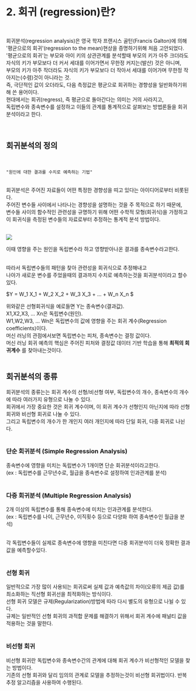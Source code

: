 # 2. 회귀 (regression)란?

<br>

회귀분석(regression analysis)은 영국 학자 프랜시스 골턴(Francis Galton)에 의해 <br>
'평균으로의 회귀'(regression to the mean)현상을 증명하기위해 처음 고안되었다.  <br>
'평균으로의 회귀'는 부모와 아이 키의 상관관계를 분석할때 부모의 키가 아주 크더라도 <br>
자식의 키가 부모보다 더 커서 세대를 이어가면서 무한정 커지는(발산) 것은 아니며, <br>
부모의 키가 아주 작더라도 자식의 키가 부모보다 더 작아서 세대를 이어가며 무한정 작아지는(수렴)것이 아니라는 것. <br>
즉, 극단적인 값이 오더라도, 다음 측정값은 평균으로 회귀하는 경향성을 일반화하기위해 쓴 용어이다. <br>
현대에서는 회귀(regress), 즉 평균으로 돌아간다는 의미는 거의 사라지고, <br>
독립변수와 종속변수를 설정하고 이들의 관계를 통계적으로 살펴보는 방법론들을 회귀분석이라고 한다. <br>

<br>

## 회귀분석의 정의

<br>

``` 
"원인에 대한 결과를 수치로 예측하는 기법" 
```
<br>
회귀분석은 주어진 자료들이 어떤 특정한 경향성을 띠고 있다는 아이디어로부터 비롯된다. <br>
주어진 변수들 사이에서 나타나는 경향성을 설명하는 것을 주 목적으로 하기 때문에, <br>
변수들 사이의 함수적인 관련성을 규명하기 위해 어떤 수학적 모형(회귀식)을 가정하고 <br>
이 회귀식을 측정된 변수들의 자료로부터 추정하는 통계적 분석 방법이다.<br><br>

<img src='http://drive.google.com/uc?export=view&id=13RLGQKAu6Pa2oeaEXyGpXkwLvTZFXpyR' /><br>

이때 영향을 주는 원인을 독립변수라 하고 영향받아나온 결과를 종속변수라고한다. <br><br>

따라서 독립변수들의 패턴을 찾아 관련성을 회귀식으로 추정해내고 <br>
나아가 새로운 변수를 주었을때의 결과까지 수치로 예측하는것을 회귀분석이라고 할수있다.<br>

$Y = W_1 X_1 + W_2 X_2 + W_3 X_3 + ... + W_n X_n $

위와같은 선형회귀식을 예로들면 Y는 종속변수(결과값). <br>
X1,X2,X3, ... Xn은 독립변수(원인). <br>
W1,W2,W3, ... Wn은 독립변수의 값에 영향을 주는 회귀 계수(Regression coefficients)이다. <br>
머신 러닝의 관점에서보면 독립변수는 피처, 종속변수는 결정 값이다. <br>
머신 러닝 회귀 예측의 핵심은 주어진 피처와 결정값 데이터 기반 학습을 통해 __최적의 회귀계수__ 를 찾아내는것이다. <br><br>



## 회귀분석의 종류

회귀분석의 종류는는 회귀 계수의 선형/비선형 여부, 독립변수의 개수, 종속변수의 개수에 따라 여러가지 유형으로 나눌 수 있다. <br>
회귀에서 가장 중요한 것은 회귀 계수이며, 이 회귀 계수가 선형인지 아닌지에 따라 선형 회귀와 비선형 회귀로 나눌 수 있다. <br>
그리고 독립변수의 개수가 한 개인지 여러 개인지에 따라 단일 회귀, 다중 회귀로 나뉜다. <br><br>


### 단순 회귀분석 (Simple Regression Analysis)
종속변수에 영향을 미치는 독립변수가 1개이면 단순 회귀분석이라고한다.<br>
(ex : 독립변수를 근무년수로, 월급을 종속변수로 설정하여 인과관계를 분석)<br><br>

### 다중 회귀분석 (Multiple Regression Analysis)
2개 이상의 독립변수를 통해 종속변수에 미치는 인과관계를 분석한다.<br>
(ex : 독립변수를 나이, 근무년수, 이직횟수 등으로 다양화 하여 종속변수인 월급을 분석)<br><br>

각 독립변수들이 실제로 종속변수에 영향을 미친다면 다중 회귀분석이 더욱 정확한 결과값을 예측할수있다.<br><br>


### 선형 회귀
일반적으로 가장 많이 사용되는 회귀로써 실제 값과 예측값의 차이(오류의 제곱 값)를 최소화하는 직선형 회귀선을 최적화하는 방식이다.<br>
선형 회귀 모델은 규제(Regularization)방법에 따라 다시 별도의 유형으로 나뉠 수 있다.<br>
규제는 일반적인 선형 회귀의 과적합 문제를 해결하기 위해서 회귀 계수에 패널티 값을 적용하는 것을 말한다.<br><br>


### 비선형 회귀
비선형 회귀란 독립변수와 종속변수간의 관계에 대해 회귀 계수가 비선형적인 모델을 찾는 방법이다.<br>
기존의 선형 회귀와 달리 임의의 관계로 모델을 추정하는것이 비선형 회귀법이다. 반복 추정 알고리즘을 사용하여 수행된다.<br><br>

